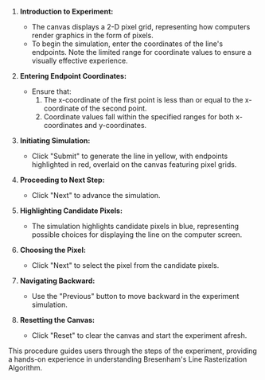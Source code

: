 1. **Introduction to Experiment:**
   - The canvas displays a 2-D pixel grid, representing how computers render graphics in the form of pixels.
   - To begin the simulation, enter the coordinates of the line's endpoints. Note the limited range for coordinate values to ensure a visually effective experience.

2. **Entering Endpoint Coordinates:**
   - Ensure that:
      1. The x-coordinate of the first point is less than or equal to the x-coordinate of the second point.
      2. Coordinate values fall within the specified ranges for both x-coordinates and y-coordinates.

3. **Initiating Simulation:**
   - Click "Submit" to generate the line in yellow, with endpoints highlighted in red, overlaid on the canvas featuring pixel grids.

4. **Proceeding to Next Step:**
   - Click "Next" to advance the simulation.

5. **Highlighting Candidate Pixels:**
   - The simulation highlights candidate pixels in blue, representing possible choices for displaying the line on the computer screen.

6. **Choosing the Pixel:**
   - Click "Next" to select the pixel from the candidate pixels.

7. **Navigating Backward:**
   - Use the "Previous" button to move backward in the experiment simulation.

8. **Resetting the Canvas:**
   - Click "Reset" to clear the canvas and start the experiment afresh.

This procedure guides users through the steps of the experiment, providing a hands-on experience in understanding Bresenham's Line Rasterization Algorithm.
